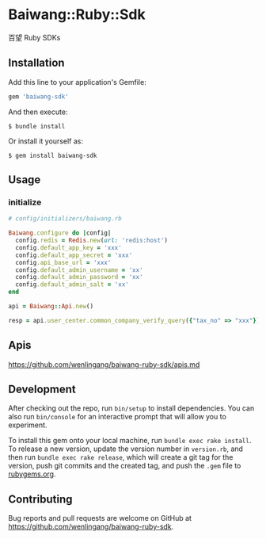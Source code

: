 # Baiwang::Ruby::Sdk

百望 Ruby SDKs

## Installation

Add this line to your application's Gemfile:

```ruby
gem 'baiwang-sdk'
```

And then execute:

    $ bundle install

Or install it yourself as:

    $ gem install baiwang-sdk

## Usage

### initialize

```ruby
# config/initializers/baiwang.rb

Baiwang.configure do |config|
  config.redis = Redis.new(url: 'redis:host')
  config.default_app_key = 'xxx'
  config.default_app_secret = 'xxx'
  config.api_base_url = 'xxx'
  config.default_admin_username = 'xx'
  config.default_admin_password = 'xx'
  config.default_admin_salt = 'xx'
end
```

```ruby
api = Baiwang::Api.new()
```

```ruby
resp = api.user_center.common_company_verify_query({"tax_no" => "xxx"})
```

## Apis

https://github.com/wenlingang/baiwang-ruby-sdk/apis.md

## Development

After checking out the repo, run `bin/setup` to install dependencies. You can also run `bin/console` for an interactive prompt that will allow you to experiment.

To install this gem onto your local machine, run `bundle exec rake install`. To release a new version, update the version number in `version.rb`, and then run `bundle exec rake release`, which will create a git tag for the version, push git commits and the created tag, and push the `.gem` file to [rubygems.org](https://rubygems.org).

## Contributing

Bug reports and pull requests are welcome on GitHub at https://github.com/wenlingang/baiwang-ruby-sdk.
